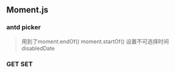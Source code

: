 ## Moment.js

### antd picker

> 用到了moment.endOf() moment.startOf() 设置不可选择时间 disabledDate

### GET SET 